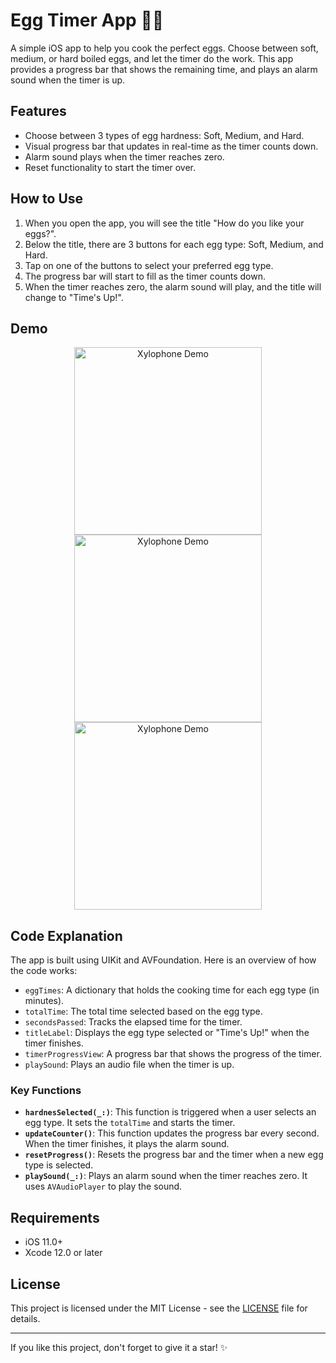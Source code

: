 # Egg Timer App 🥚🍳

A simple iOS app to help you cook the perfect eggs. Choose between soft, medium, or hard boiled eggs, and let the timer do the work. This app provides a progress bar that shows the remaining time, and plays an alarm sound when the timer is up.

## Features

- Choose between 3 types of egg hardness: Soft, Medium, and Hard.
- Visual progress bar that updates in real-time as the timer counts down.
- Alarm sound plays when the timer reaches zero.
- Reset functionality to start the timer over.

## How to Use

1. When you open the app, you will see the title "How do you like your eggs?".
2. Below the title, there are 3 buttons for each egg type: Soft, Medium, and Hard.
3. Tap on one of the buttons to select your preferred egg type.
4. The progress bar will start to fill as the timer counts down.
5. When the timer reaches zero, the alarm sound will play, and the title will change to "Time's Up!".

## Demo

<p align="center">
  <img src="https://github.com/muhammedmustafageldi/My-ScreenShots-Files/blob/main/Screnshots/EggTimer/1.png" alt="Xylophone Demo" width="300">
  <img src="https://github.com/muhammedmustafageldi/My-ScreenShots-Files/blob/main/Screnshots/EggTimer/2.png" alt="Xylophone Demo" width="300">
  <img src="https://github.com/muhammedmustafageldi/My-ScreenShots-Files/blob/main/Screnshots/EggTimer/3.png" alt="Xylophone Demo" width="300">
</p>

## Code Explanation

The app is built using UIKit and AVFoundation. Here is an overview of how the code works:

- `eggTimes`: A dictionary that holds the cooking time for each egg type (in minutes).
- `totalTime`: The total time selected based on the egg type.
- `secondsPassed`: Tracks the elapsed time for the timer.
- `titleLabel`: Displays the egg type selected or "Time's Up!" when the timer finishes.
- `timerProgressView`: A progress bar that shows the progress of the timer.
- `playSound`: Plays an audio file when the timer is up.

### Key Functions

- **`hardnesSelected(_:)`**: This function is triggered when a user selects an egg type. It sets the `totalTime` and starts the timer.
- **`updateCounter()`**: This function updates the progress bar every second. When the timer finishes, it plays the alarm sound.
- **`resetProgress()`**: Resets the progress bar and the timer when a new egg type is selected.
- **`playSound(_:)`**: Plays an alarm sound when the timer reaches zero. It uses `AVAudioPlayer` to play the sound.

## Requirements

- iOS 11.0+
- Xcode 12.0 or later

## License

This project is licensed under the MIT License - see the [LICENSE](LICENSE) file for details.

---

If you like this project, don't forget to give it a star! ✨
